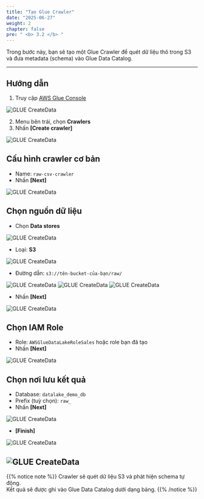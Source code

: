 ```yaml
---
title: "Tạo Glue Crawler"
date: "2025-06-27"
weight: 2
chapter: false
pre: " <b> 3.2 </b> "
---
```


Trong bước này, bạn sẽ tạo một Glue Crawler để quét dữ liệu thô trong S3 và đưa metadata (schema) vào Glue Data Catalog.

---

## Hướng dẫn

1. Truy cập [AWS Glue Console](https://console.aws.amazon.com/glue/)

![GLUE CreateData](/images/5.glue/01_glue.png)

2. Menu bên trái, chọn **Crawlers**
3. Nhấn **[Create crawler]**

![GLUE CreateData](/images/5.glue/05_glue.png)

## Cấu hình crawler cơ bản
- Name: `raw-csv-crawler`
- Nhấn **[Next]**

![GLUE CreateData](/images/5.glue/06_glue.png)

## Chọn nguồn dữ liệu
- Chọn **Data stores**

![GLUE CreateData](/images/5.glue/07_glue.png)

- Loại: **S3**

![GLUE CreateData](/images/5.glue/08_glue.png)
- Đường dẫn: `s3://tên-bucket-của-bạn/raw/`

![GLUE CreateData](/images/5.glue/09_glue.png)
![GLUE CreateData](/images/5.glue/10_glue.png)
![GLUE CreateData](/images/5.glue/11_glue.png)

- Nhấn **[Next]**

![GLUE CreateData](/images/5.glue/12_glue.png)

## Chọn IAM Role
- Role: `AWSGlueDataLakeRoleSales` hoặc role bạn đã tạo
- Nhấn **[Next]**

![GLUE CreateData](/images/5.glue/13_glue.png)

## Chọn nơi lưu kết quả
- Database: `datalake_demo_db`
- Prefix (tuỳ chọn): `raw_`
- Nhấn **[Next]**

![GLUE CreateData](/images/5.glue/14_glue.png)

- **[Finish]**

![GLUE CreateData](/images/5.glue/15_glue.png)

![GLUE CreateData](/images/5.glue/16_glue.png)
---

{{% notice note %}}
Crawler sẽ quét dữ liệu S3 và phát hiện schema tự động.  
Kết quả sẽ được ghi vào Glue Data Catalog dưới dạng bảng.
{{% /notice %}}

